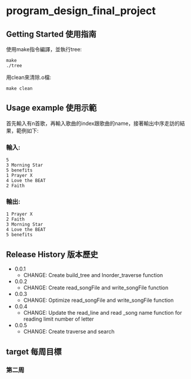 # program_design_final_project

## Getting Started 使用指南

使用make指令編譯，並執行tree:
```
make
./tree
```
用clean來清除.o檔:
```
make clean
```
## Usage example 使用示範
首先輸入有n首歌，再輸入歌曲的index跟歌曲的name，接著輸出中序走訪的結果，範例如下:
### 輸入:
```
5 
3 Morning Star 
5 benefits 
1 Prayer X
4 Love the BEAT
2 Faith 
```
### 輸出:
```
1 Prayer X
2 Faith
3 Morning Star
4 Love the BEAT
5 benefits
```
## Release History 版本歷史

* 0.0.1
    * CHANGE: Create build_tree and Inorder_traverse function
* 0.0.2
    * CHANGE: Create read_songFile and write_songFile function
* 0.0.3
    * CHANGE: Optimize read_songFile and write_songFile function
* 0.0.4
    * CHANGE: Update the read_line and read _song name function for reading limit number of letter
* 0.0.5
    * CHANGE: Create traverse and search
## target 每周目標
### 第二周
 